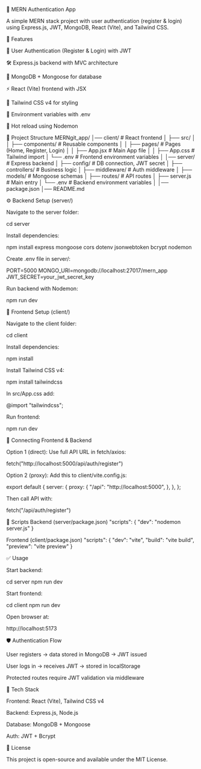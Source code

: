 📌 MERN Authentication App

A simple MERN stack project with user authentication (register & login) using Express.js, JWT, MongoDB, React (Vite), and Tailwind CSS.

🚀 Features

🔐 User Authentication (Register & Login) with JWT

🛠️ Express.js backend with MVC architecture

🌱 MongoDB + Mongoose for database

⚡ React (Vite) frontend with JSX

🎨 Tailwind CSS v4 for styling

🔑 Environment variables with .env

🔄 Hot reload using Nodemon

📂 Project Structure
MERNgit_app/
│── client/ # React frontend
│ ├── src/
│ │ ├── components/ # Reusable components
│ │ ├── pages/ # Pages (Home, Register, Login)
│ │ ├── App.jsx # Main App file
│ │ ├── App.css # Tailwind import
│ └── .env # Frontend environment variables
│
│── server/ # Express backend
│ ├── config/ # DB connection, JWT secret
│ ├── controllers/ # Business logic
│ ├── middleware/ # Auth middleware
│ ├── models/ # Mongoose schemas
│ ├── routes/ # API routes
│ ├── server.js # Main entry
│ └── .env # Backend environment variables
│
│── package.json
│── README.md

⚙️ Backend Setup (server/)

Navigate to the server folder:

cd server

Install dependencies:

npm install express mongoose cors dotenv jsonwebtoken bcrypt nodemon

Create .env file in server/:

PORT=5000
MONGO_URI=mongodb://localhost:27017/mern_app
JWT_SECRET=your_jwt_secret_key

Run backend with Nodemon:

npm run dev

🎨 Frontend Setup (client/)

Navigate to the client folder:

cd client

Install dependencies:

npm install

Install Tailwind CSS v4:

npm install tailwindcss

In src/App.css add:

@import "tailwindcss";

Run frontend:

npm run dev

🔄 Connecting Frontend & Backend

Option 1 (direct):
Use full API URL in fetch/axios:

fetch("http://localhost:5000/api/auth/register")

Option 2 (proxy):
Add this to client/vite.config.js:

export default {
server: {
proxy: {
"/api": "http://localhost:5000",
},
},
};

Then call API with:

fetch("/api/auth/register")

📌 Scripts
Backend (server/package.json)
"scripts": {
"dev": "nodemon server.js"
}

Frontend (client/package.json)
"scripts": {
"dev": "vite",
"build": "vite build",
"preview": "vite preview"
}

✅ Usage

Start backend:

cd server
npm run dev

Start frontend:

cd client
npm run dev

Open browser at:

http://localhost:5173

🛡️ Authentication Flow

User registers → data stored in MongoDB → JWT issued

User logs in → receives JWT → stored in localStorage

Protected routes require JWT validation via middleware

📖 Tech Stack

Frontend: React (Vite), Tailwind CSS v4

Backend: Express.js, Node.js

Database: MongoDB + Mongoose

Auth: JWT + Bcrypt

📜 License

This project is open-source and available under the MIT License.
